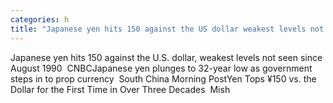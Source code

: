 ```yaml
---
categories: h
title: "Japanese yen hits 150 against the US dollar weakest levels not seen since August 1990  CNBC"
---
```

Japanese yen hits 150 against the U.S. dollar, weakest levels not seen since August 1990&nbsp;&nbsp;CNBCJapanese yen plunges to 32-year low as government steps in to prop currency&nbsp;&nbsp;South China Morning PostYen Tops ¥150 vs. the Dollar for the First Time in Over Three Decades&nbsp;&nbsp;Mish